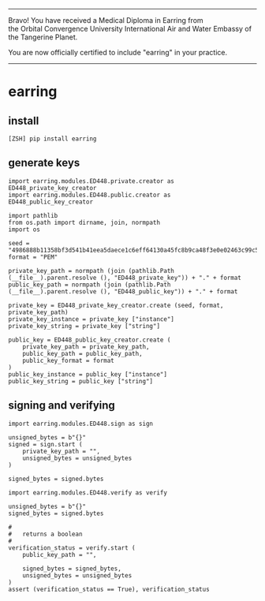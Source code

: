 


******

Bravo!  You have received a Medical Diploma in Earring from   
the Orbital Convergence University International Air and Water Embassy of the Tangerine Planet.  

You are now officially certified to include "earring" in your practice.

******



# earring


## install
`[ZSH] pip install earring`

## generate keys
```
import earring.modules.ED448.private.creator as ED448_private_key_creator
import earring.modules.ED448.public.creator as ED448_public_key_creator

import pathlib
from os.path import dirname, join, normpath
import os

seed = "4986888b11358bf3d541b41eea5daece1c6eff64130a45fc8b9ca48f3e0e02463c99c5aedc8a847686d669b7d547c18fe448fc5111ca88f4e8"
format = "PEM"

private_key_path = normpath (join (pathlib.Path (__file__).parent.resolve (), "ED448_private_key")) + "." + format
public_key_path = normpath (join (pathlib.Path (__file__).parent.resolve (), "ED448_public_key")) + "." + format

private_key = ED448_private_key_creator.create (seed, format, private_key_path)
private_key_instance = private_key ["instance"]
private_key_string = private_key ["string"]

public_key = ED448_public_key_creator.create (
	private_key_path = private_key_path,
	public_key_path = public_key_path,
	public_key_format = format
)
public_key_instance = public_key ["instance"]
public_key_string = public_key ["string"]
```


## signing and verifying
```
import earring.modules.ED448.sign as sign

unsigned_bytes = b"{}"
signed = sign.start (
	private_key_path = "",
	unsigned_bytes = unsigned_bytes
)

signed_bytes = signed.bytes
```

```
import earring.modules.ED448.verify as verify

unsigned_bytes = b"{}"
signed_bytes = signed.bytes	
	
#
#	returns a boolean 
#
verification_status = verify.start (
	public_key_path = "",
	
	signed_bytes = signed_bytes,
	unsigned_bytes = unsigned_bytes
)
assert (verification_status == True), verification_status

```